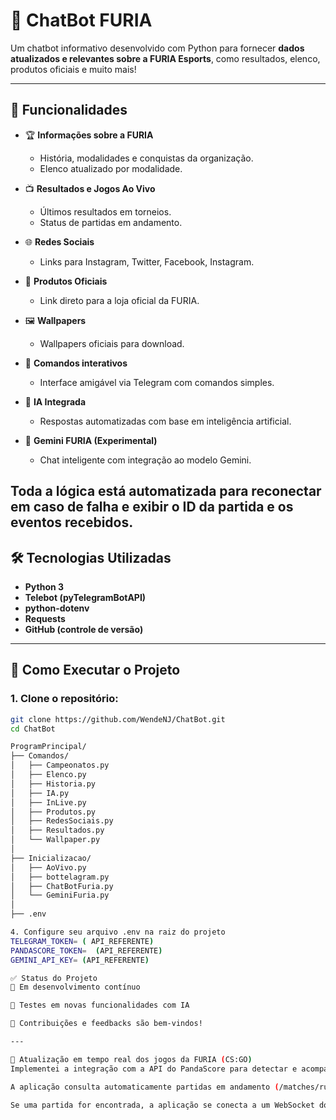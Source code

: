 # 🤖 ChatBot FURIA

Um chatbot informativo desenvolvido com Python para fornecer **dados atualizados e relevantes sobre a FURIA Esports**, como resultados, elenco, produtos oficiais e muito mais!

---

## 📌 Funcionalidades

- 🏆 **Informações sobre a FURIA**
  - História, modalidades e conquistas da organização.
  - Elenco atualizado por modalidade.

- 📺 **Resultados e Jogos Ao Vivo**
  - Últimos resultados em torneios.
  - Status de partidas em andamento.

- 🌐 **Redes Sociais**
  - Links para Instagram, Twitter, Facebook, Instagram.

- 🛒 **Produtos Oficiais**
  - Link direto para a loja oficial da FURIA.

- 🖼️ **Wallpapers**
  - Wallpapers oficiais para download.

- 💬 **Comandos interativos**
  - Interface amigável via Telegram com comandos simples.

- 🧠 **IA Integrada**
  - Respostas automatizadas com base em inteligência artificial.

- 🧪 **Gemini FURIA (Experimental)**
  - Chat inteligente com integração ao modelo Gemini.

Toda a lógica está automatizada para reconectar em caso de falha e exibir o ID da partida e os eventos recebidos.
---

## 🛠️ Tecnologias Utilizadas

- **Python 3**
- **Telebot (pyTelegramBotAPI)**
- **python-dotenv**
- **Requests**
- **GitHub (controle de versão)**

---

## 🚀 Como Executar o Projeto

### 1. Clone o repositório:

```bash
git clone https://github.com/WendeNJ/ChatBot.git
cd ChatBot

ProgramPrincipal/
├── Comandos/
│   ├── Campeonatos.py
│   ├── Elenco.py
│   ├── Historia.py
│   ├── IA.py
│   ├── InLive.py
│   ├── Produtos.py
│   ├── RedesSociais.py
│   ├── Resultados.py
│   └── Wallpaper.py
│
├── Inicializacao/
│   ├── AoVivo.py
│   ├── bottelagram.py
│   ├── ChatBotFuria.py
│   └── GeminiFuria.py
│
├── .env

4. Configure seu arquivo .env na raiz do projeto
TELEGRAM_TOKEN= ( API_REFERENTE)
PANDASCORE_TOKEN=  (API_REFERENTE)
GEMINI_API_KEY= (API_REFERENTE)

✅ Status do Projeto
🚧 Em desenvolvimento contínuo

🧪 Testes em novas funcionalidades com IA

🙌 Contribuições e feedbacks são bem-vindos!

---

🔴 Atualização em tempo real dos jogos da FURIA (CS:GO)
Implementei a integração com a API do PandaScore para detectar e acompanhar partidas ao vivo da FURIA no CS:GO.

A aplicação consulta automaticamente partidas em andamento (/matches/running) e identifica se a FURIA está jogando.

Se uma partida for encontrada, a aplicação se conecta a um WebSocket do PandaScore, que fornece atualizações em tempo real da partida.
